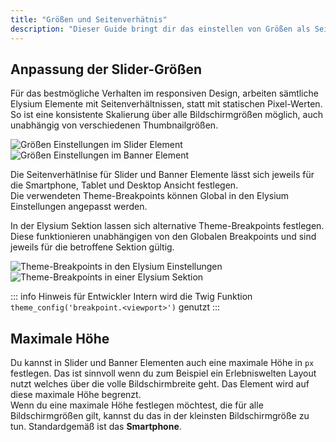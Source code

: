 ```yaml
---
title: "Größen und Seitenverhätnis"
description: "Dieser Guide bringt dir das einstellen von Größen als Seitenverhältnis näher"
---
```


## Anpassung der Slider-Größen
Für das bestmögliche Verhalten im responsiven Design, arbeiten sämtliche Elysium Elemente mit Seitenverhältnissen, statt mit statischen Pixel-Werten. So ist eine konsistente Skalierung über alle Bildschirmgrößen möglich, auch unabhängig von verschiedenen Thumbnailgrößen.

<Grid>
    <Column :cols="{xs: 12, sm: 6}">
        <Image
            src="/screenshots/de/admin-cms-setting-sizing.png" 
            alt="Größen Einstellungen im Slider Element"
            :caption="true" />
    </Column>
    <Column :cols="{xs: 12, sm: 6}">
        <Image
            src="/screenshots/de/admin-cms-setting-sizing.png" 
            alt="Größen Einstellungen im Banner Element"
            :caption="true" />
    </Column>
</Grid>

Die Seitenverhätlnise für Slider und Banner Elemente lässt sich jeweils für die Smartphone, Tablet und Desktop Ansicht festlegen.  
Die verwendeten Theme-Breakpoints können Global in den Elysium Einstellungen angepasst werden. 

In der Elysium Sektion lassen sich alternative Theme-Breakpoints festlegen. Diese funktionieren unabhängigen von den Globalen Breakpoints und sind jeweils für die betroffene Sektion gültig.

<Grid>
    <Column :cols="{xs: 12, sm: 6}">
        <Image
            src="/screenshots/de/admin-cms-setting-sizing.png" 
            alt="Theme-Breakpoints in den Elysium Einstellungen"
            :caption="true" />
    </Column>
    <Column :cols="{xs: 12, sm: 6}">
        <Image
            src="/screenshots/de/admin-cms-setting-sizing.png" 
            alt="Theme-Breakpoints in einer Elysium Sektion"
            :caption="true" />
    </Column>
</Grid>

::: info Hinweis für Entwickler
Intern wird die Twig Funktion `theme_config('breakpoint.<viewport>')` genutzt
:::

## Maximale Höhe
Du kannst in Slider und Banner Elementen auch eine maximale Höhe in `px` festlegen. Das ist sinnvoll wenn du zum Beispiel ein Erlebniswelten Layout nutzt welches über die volle Bildschirmbreite geht. Das Element wird auf diese maximale Höhe begrenzt.  
Wenn du eine maximale Höhe festlegen möchtest, die für alle Bildschirmgrößen gilt, kannst du das in der kleinsten Bildschirmgröße zu tun. Standardgemäß ist das **Smartphone**.
